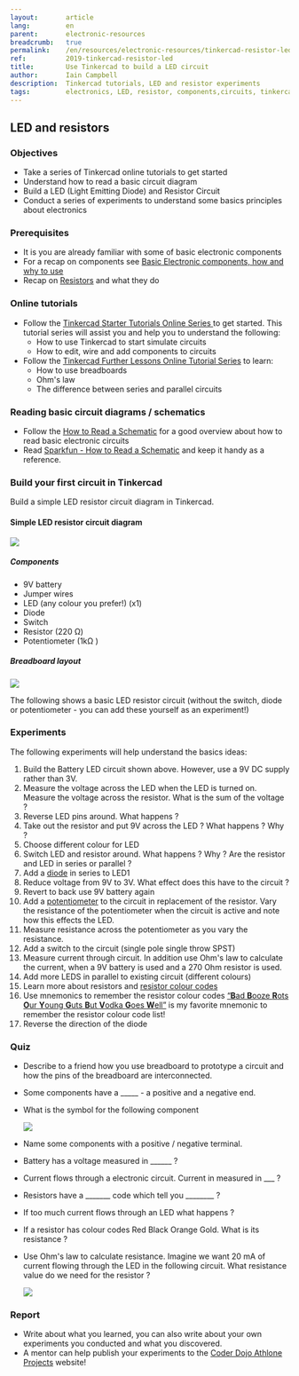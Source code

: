 ```yaml
---
layout:       article
lang:         en
parent:       electronic-resources
breadcrumb:   true
permalink:    /en/resources/electronic-resources/tinkercad-resistor-led
ref:          2019-tinkercad-resistor-led
title:        Use Tinkercad to build a LED circuit
author:       Iain Campbell
description:  Tinkercad tutorials, LED and resistor experiments
tags:         electronics, LED, resistor, components,circuits, tinkercad
---
```


## LED and resistors

### Objectives
* Take a series of Tinkercad online tutorials to get started
* Understand how to read a basic circuit diagram
* Build a LED (Light Emitting Diode) and Resistor Circuit 
* Conduct a series of experiments to understand some basics principles about electronics

### Prerequisites
* It is you are already familiar with some of basic electronic components 
* For a recap on components see [Basic Electronic components, how and why to use](https://www.youtube.com/watch?v=6UTOTgbJ_8E)
* Recap on [Resistors](https://kids.kiddle.co/Resistor) and what they do

### Online tutorials 
* Follow the [Tinkercad Starter Tutorials Online Series ](https://www.tinkercad.com/learn/circuits/learning) to get started. This tutorial series will assist you and help you to understand the following:
  * How to use Tinkercad to start simulate circuits
  * How to edit, wire and add components to circuits
* Follow the [Tinkercad Further Lessons Online Tutorial Series](https://www.tinkercad.com/learn/circuits/lessons) to learn: 
   * How to use breadboards
   * Ohm's law
   * The difference between series and parallel circuits
   
### Reading basic circuit diagrams / schematics

* Follow the [How to Read a Schematic](https://www.youtube.com/watch?v=_HZ-EQ8Hc8E ) for a good overview about how to read basic electronic circuits
* Read [Sparkfun - How to Read a Schematic](https://learn.sparkfun.com/tutorials/how-to-read-a-schematic/all) and keep it handy as a reference. 

### Build your first circuit in Tinkercad

Build a simple LED resistor circuit diagram in Tinkercad.

#### Simple LED resistor circuit diagram

<img class="img-fluid" src="{{'assets/posts/2019-10-05-tinkercad-resistor-led/battery-led-resistor.png' | relative_url}}"/>

##### Components
* 9V battery
* Jumper wires
* LED (any colour you prefer!) (x1)
* Diode
* Switch
* Resistor (220 Ω)
* Potentiometer (1kΩ )


##### Breadboard layout

<img class="img-fluid" src="{{'assets/posts/2019-10-05-tinkercad-resistor-led/resistorLED.png' | relative_url}}"/>

The following shows a basic LED resistor circuit (without the switch, diode or potentiometer - you can add these yourself as an experiment!)



### Experiments

The following experiments will help understand the basics ideas:

1. Build the Battery LED circuit shown above. However, use a 9V DC supply rather than 3V.
2. Measure the voltage across the LED when the LED is turned on. Measure the voltage across the resistor. What is the sum of the voltage ?
3. Reverse LED pins around. What happens ?
4. Take out the resistor and put 9V across the LED ? What happens ? Why ?
5. Choose different colour for LED
6. Switch LED and resistor around. What happens ? Why ? Are the resistor and LED in series or parallel ?
7. Add a [diode](https://kids.kiddle.co/Diode) in series to LED1
8. Reduce voltage from 9V to 3V. What effect does this have to the circuit ?
9. Revert to back use 9V battery again
10. Add a [potentiometer](https://www.youtube.com/watch?v=7xiHtAwyFgc) to the circuit in replacement of the resistor. Vary the resistance of the potentiometer when the circuit is active and note how this effects the LED.
11. Measure resistance across the potentiometer as you vary the resistance. 
12. Add a switch to the circuit (single pole single throw SPST)
12. Measure current through circuit. In addition use Ohm's law to calculate the current, when a 9V battery is used and a 270 Ohm resistor is used.
13. Add more LEDS in parallel to existing circuit (different colours)
14. Learn more about resistors and [resistor colour codes](http://www.resistor-calculator.com/)
15. Use mnemonics to remember the resistor colour codes  [“**B**ad **B**ooze **R**ots **O**ur **Y**oung **G**uts **B**ut **V**odka **G**oes **W**ell”](https://en.wikipedia.org/wiki/List_of_electronic_color_code_mnemonics) is my favorite mnemonic to remember the resistor colour code list!
16. Reverse the direction of the diode

### Quiz

* Describe to a friend how you use breadboard to prototype a circuit and how the pins of the breadboard are interconnected.
* Some components have a _____ - a positive and a negative end.
* What is the symbol for the following component
   
   <img class="img-fluid" src="{{'assets/posts/2019-10-05-tinkercad-resistor-led/cap.png' | relative_url}}"/>

* Name some components with a positive / negative terminal.
* Battery has a voltage measured in ______ ?
* Current flows through a electronic circuit. Current in measured in ___ ?
* Resistors have a _______ code which tell you ________ ?
* If too much current flows through an LED what happens ?
* If a resistor has colour codes Red Black Orange Gold. What is its resistance ?
* Use Ohm's law to calculate resistance.  Imagine we want 20 mA of current flowing through the LED in the following circuit. What resistance value do we need for the resistor ?

   <img class="img-fluid" src="{{'assets/posts/2019-10-05-tinkercad-resistor-led/quiz_findResistance.png' | relative_url}}"/>


### Report 

* Write about what you learned, you can also write about your own experiments you conducted and what you discovered. 
* A mentor can help publish your experiments to the [Coder Dojo Athlone Projects](https://coderdojoathlone.com/en/projects/) website!
